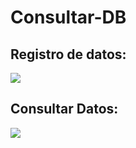 # Consultar-DB
<div>
<div>
  <h2>Registro de datos:</h2>
  <img src="![Captura de pantalla 2024-06-26 152933](https://github.com/PetusoTwo/Consultar-DB/assets/96096173/8782b316-8296-462f-b78c-db20ab498d71)">
</div>
<div>
  <h2>Consultar Datos:</h2>
  <img src="![Captura de pantalla 2024-06-26 152952](https://github.com/PetusoTwo/Consultar-DB/assets/96096173/321e4ed9-d0c5-4142-9e51-aca90714f5cd)
">
</div>
</div>

